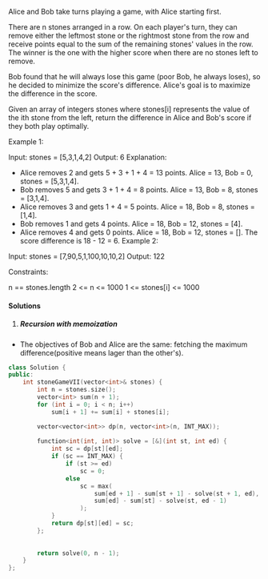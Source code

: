 Alice and Bob take turns playing a game, with Alice starting first.

There are n stones arranged in a row. On each player's turn, they can remove either the leftmost stone or the rightmost stone from the row and receive points equal to the sum of the remaining stones' values in the row. The winner is the one with the higher score when there are no stones left to remove.

Bob found that he will always lose this game (poor Bob, he always loses), so he decided to minimize the score's difference. Alice's goal is to maximize the difference in the score.

Given an array of integers stones where stones[i] represents the value of the ith stone from the left, return the difference in Alice and Bob's score if they both play optimally.

 

Example 1:

Input: stones = [5,3,1,4,2]
Output: 6
Explanation: 
- Alice removes 2 and gets 5 + 3 + 1 + 4 = 13 points. Alice = 13, Bob = 0, stones = [5,3,1,4].
- Bob removes 5 and gets 3 + 1 + 4 = 8 points. Alice = 13, Bob = 8, stones = [3,1,4].
- Alice removes 3 and gets 1 + 4 = 5 points. Alice = 18, Bob = 8, stones = [1,4].
- Bob removes 1 and gets 4 points. Alice = 18, Bob = 12, stones = [4].
- Alice removes 4 and gets 0 points. Alice = 18, Bob = 12, stones = [].
The score difference is 18 - 12 = 6.
Example 2:

Input: stones = [7,90,5,1,100,10,10,2]
Output: 122
 

Constraints:

n == stones.length
2 <= n <= 1000
1 <= stones[i] <= 1000


#### Solutions

1. ##### Recursion with memoization

- The objectives of Bob and Alice are the same: fetching the maximum difference(positive means lager than the other's).

```c++
class Solution {
public:
    int stoneGameVII(vector<int>& stones) {
        int n = stones.size();
        vector<int> sum(n + 1);
        for (int i = 0; i < n; i++)
            sum[i + 1] += sum[i] + stones[i];

        vector<vector<int>> dp(n, vector<int>(n, INT_MAX));
        
        function<int(int, int)> solve = [&](int st, int ed) {
            int sc = dp[st][ed];
            if (sc == INT_MAX) {
                if (st >= ed)
                    sc = 0;
                else
                    sc = max(
                        sum[ed + 1] - sum[st + 1] - solve(st + 1, ed),
                        sum[ed] - sum[st] - solve(st, ed - 1)
                    ); 
            }
            return dp[st][ed] = sc;
        };
        
        
        return solve(0, n - 1);
    }
};
```
